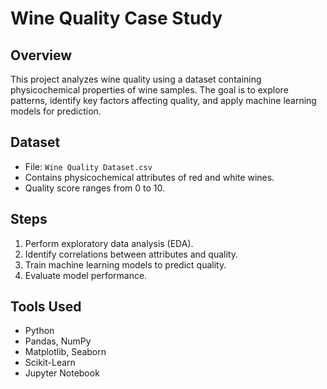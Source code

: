 # Wine Quality Case Study

## Overview
This project analyzes wine quality using a dataset containing physicochemical properties of wine samples. The goal is to explore patterns, identify key factors affecting quality, and apply machine learning models for prediction.

## Dataset
- File: `Wine Quality Dataset.csv`
- Contains physicochemical attributes of red and white wines.
- Quality score ranges from 0 to 10.

## Steps
1. Perform exploratory data analysis (EDA).
2. Identify correlations between attributes and quality.
3. Train machine learning models to predict quality.
4. Evaluate model performance.

## Tools Used
- Python
- Pandas, NumPy
- Matplotlib, Seaborn
- Scikit-Learn
- Jupyter Notebook


